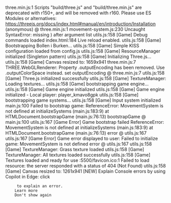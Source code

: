 ﻿three.min.js:1  Scripts "build/three.js" and "build/three.min.js" are deprecated with r150+, and will be removed with r160. Please use ES Modules or alternatives: https://threejs.org/docs/index.html#manual/en/introduction/Installation
(anonymous) @ three.min.js:1
movement-system.js:230  Uncaught SyntaxError: missing ) after argument list
utils.js:158 [Game] Debug commands loaded 
index.html:184 Live reload enabled.
utils.js:158 [Game] Bootstrapping Bollen i Burken... 
utils.js:158 [Game] Simple KISS configuration loaded from config.js 
utils.js:158 [Game] ResourceManager initialized (Singleton pattern) 
utils.js:158 [Game] Initializing Three.js... 
utils.js:158 [Game] Canvas resized to: 1659x941 
three.min.js:7  THREE.WebGLRenderer: Property .outputEncoding has been removed. Use .outputColorSpace instead.
set outputEncoding @ three.min.js:7
utils.js:158 [Game] Three.js initialized successfully 
utils.js:158 [Game] TextureManager: Loading textures... 
utils.js:158 [Game] bootstrapping game engine... 
utils.js:158 [Game] Game engine initialized 
utils.js:158 [Game] Game engine initialized - Local player: player_kmavo8gpk 
utils.js:158 [Game] bootstrapping game systems... 
utils.js:158 [Game] Input system initialized 
main.js:100  Failed to bootstrap game: ReferenceError: MovementSystem is not defined
    at initializeSystems (main.js:183:9)
    at HTMLDocument.bootstrapGame (main.js:76:13)
bootstrapGame @ main.js:100
utils.js:167  [Game Error] Game bootstrap failed ReferenceError: MovementSystem is not defined
    at initializeSystems (main.js:183:9)
    at HTMLDocument.bootstrapGame (main.js:76:13)
error @ utils.js:167
utils.js:167  [Game Error] Game error displayed to user: Failed to initialize game: MovementSystem is not defined
error @ utils.js:167
utils.js:158 [Game] TextureManager: Grass texture loaded 
utils.js:158 [Game] TextureManager: All textures loaded successfully 
utils.js:158 [Game] Textures loaded and ready for use 
:5500/favicon.ico:1   Failed to load resource: the server responded with a status of 404 (Not Found)
utils.js:158 [Game] Canvas resized to: 1261x941 
[NEW] Explain Console errors by using Copilot in Edge: click
         
         to explain an error. 
        Learn more
        Don't show again
